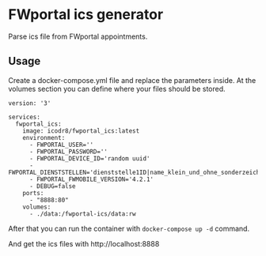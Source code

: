 FWportal ics generator
======================

Parse ics file from FWportal appointments.

Usage
-----

Create a docker-compose.yml file and replace the parameters inside.
At the volumes section you can define where your files should be stored.

```
version: '3'

services:
  fwportal_ics:
    image: icodr8/fwportal_ics:latest
    environment:
      - FWPORTAL_USER=''
      - FWPORTAL_PASSWORD=''
      - FWPORTAL_DEVICE_ID='random uuid'
      - FWPORTAL_DIENSTSTELLEN='dienststelle1ID|name_klein_und_ohne_sonderzeichen_1,dienststelle2ID.dienststelle3ID|name_klein_und_ohne_sonderzeichen_2'
      - FWPORTAL_FWMOBILE_VERSION='4.2.1'
      - DEBUG=false
    ports:
      - "8888:80"
    volumes:
      - ./data:/fwportal-ics/data:rw
```

After that you can run the container with `docker-compose up -d` command.

And get the ics files with http://localhost:8888
